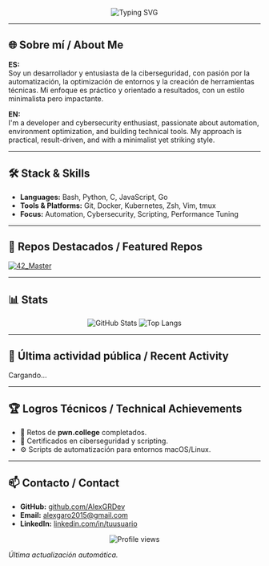 <!-- Banner principal -->
<p align="center">
  <img src="https://readme-typing-svg.herokuapp.com?font=Fira+Code&size=25&duration=3000&pause=500&color=FF0000&center=true&vCenter=true&width=700&lines=🚀+Welcome+to+AlexGRDev's+Hub;💻+Automation+%7C+Cybersecurity+%7C+DevOps;⚡+Red+%26+Black+Glitch+Vibes" alt="Typing SVG" />
</p>

---

## 🌐 Sobre mí / About Me

**ES:**  
Soy un desarrollador y entusiasta de la ciberseguridad, con pasión por la automatización, la optimización de entornos y la creación de herramientas técnicas. Mi enfoque es práctico y orientado a resultados, con un estilo minimalista pero impactante.

**EN:**  
I'm a developer and cybersecurity enthusiast, passionate about automation, environment optimization, and building technical tools. My approach is practical, result-driven, and with a minimalist yet striking style.

---

## 🛠 Stack & Skills
- **Languages:** Bash, Python, C, JavaScript, Go
- **Tools & Platforms:** Git, Docker, Kubernetes, Zsh, Vim, tmux
- **Focus:** Automation, Cybersecurity, Scripting, Performance Tuning

---

## 📌 Repos Destacados / Featured Repos
[![42_Master](https://github-readme-stats.vercel.app/api/pin/?username=AlexGRDev&repo=42_Master&theme=radical)](https://github.com/AlexGRDev/42_Master)

---

## 📊 Stats
<p align="center">
  <img src="https://github-readme-stats.vercel.app/api?username=AlexGRDev&show_icons=true&theme=radical" alt="GitHub Stats" />
  <img src="https://github-readme-stats.vercel.app/api/top-langs/?username=AlexGRDev&layout=compact&theme=radical" alt="Top Langs" />
</p>

---

## 🏃 Última actividad pública / Recent Activity
<!--START_SECTION:activity-->
Cargando…
<!--END_SECTION:activity-->

---

## 🏆 Logros Técnicos / Technical Achievements
- 🔐 Retos de **pwn.college** completados.
- 📜 Certificados en ciberseguridad y scripting.
- ⚙️ Scripts de automatización para entornos macOS/Linux.

---

## 📫 Contacto / Contact
- **GitHub:** [github.com/AlexGRDev](https://github.com/AlexGRDev)
- **Email:** alexgaro2015@gmail.com
- **LinkedIn:** [linkedin.com/in/tuusuario](https://linkedin.com/in/alex-garcia-rodriguez-564287208)

<p align="center">
  <img src="https://komarev.com/ghpvc/?username=AlexGRDev&color=red&style=flat-square" alt="Profile views" />
</p>


_Última actualización automática._
<!-- PWN:END -->

